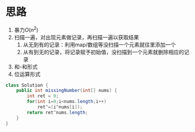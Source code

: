 # 思路
1. 暴力${O(n^2)}$
2. 扫描一遍，对出现元素做记录，再扫描一遍以获取结果  
    1. 从无到有的记录：利用map/数组等没扫描一个元素就往里添加一个
    2. 从有到无的记录，将记录赋予初始值，没扫描到一个元素就删除相应的记录
3. 和-和形式
4. 位运算形式

```java
class Solution {
    public int missingNumber(int[] nums) {
        int ret = 0;
        for(int i=0;i<nums.length;i++)
            ret^=(i^nums[i]);
        return ret^nums.length;
    }
}
```
